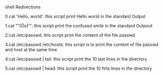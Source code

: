 shell Redirections

0.cat 'Hello, world': this script print Hello world in the standard Output

1.cat "\"(Ôo)'": this script print the confused smile in the standard Outpout

2.cat /etc/passwd: this script print the content of the file passwd

3.cat /etc/passwd /etc/hosts: this script is to print the content of file passwd and host at the same time

4.cat /etc/passwd | tail: this script print the 10 last lines in the directory

5.cat /etc/passwd | head: this script print the 10 firts lines in the directory

